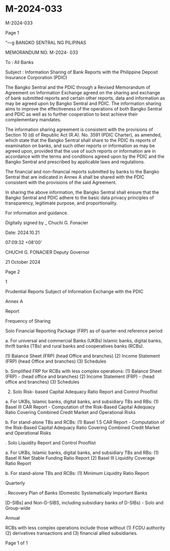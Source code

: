 # M-2024-033

M-2024-033

Page 1

“—g BANGKO SENTRAL NG PILIPINAS

MEMORANDUM NO. M-2024- 033

To : All Banks

Subject : Information Sharing of Bank Reports with the Philippine Deposit Insurance Corporation (PDIC)

The Bangko Sentral and the PDIC through a Revised Memorandum of Agreement on Information Exchange agreed on the sharing and exchange of bank submitted reports and certain other reports, data and information as may be agreed upon by Bangko Sentral and PDIC. The information sharing aims to improve the effectiveness of the operations of both Bangko Sentral and PDIC as well as to further cooperation to best achieve their complementary mandates.

The information sharing agreement is consistent with the provisions of Section 10 (d) of Republic Act (R.A). No. 3591 (PDIC Charter), as amended, which state that the Bangko Sentral shall share to the PDIC its reports of examination on banks, and such other reports or information as may be agreed upon, provided that the use of such reports or information are in accordance with the terms and conditions agreed upon by the PDIC and the Bangko Sentral and prescribed by applicable laws and regulations.

The financial and non-financial reports submitted by banks to the Bangko Sentral that are indicated in Annex A shall be shared with the PDIC consistent with the provisions of the said Agreement.

In sharing the above information, the Bangko Sentral shall ensure that the Bangko Sentral and PDIC adhere to the basic data privacy principles of transparency, legitimate purpose, and proportionality.

For information and guidance.

Digitally signed by _ Chuchi G. Fonacier

Date: 2024.10.21

07:09:32 +08'00'

CHUCHI G. FONACIER Deputy Governor

21 October 2024

Page 2

1

Prudential Reports Subject of Information Exchange with the PDIC

Annex A

Report

Frequency of Sharing

Solo Financial Reporting Package (FRP) as of quarter-end reference period

a. For universal and commercial Banks (UKBs) Islamic banks, digital banks, thrift banks (TBs) and rural banks and cooperatives banks (RCBs).

(1) Balance Sheet (FRP) (head Office and branches) (2) Income Statement (FRP) (head Office and branches) (3) Schedules

b. Simplified FRP for RCBs with less complex operations: (1) Balance Sheet (FRP) - (head office and branches) (2) Income Statement (FRP) - (head office and branches) (3) Schedules

2. Solo Risk- based Capital Adequacy Ratio Report and Control Prooflist

a. For UKBs, Islamic banks, digital banks, and subsidiary TBs and RBs: (1) Basel III CAR Report - Computation of the Risk-Based Capital Adequacy Ratio Covering Combined Credit Market and Operational Risks

b. For stand-alone TBs and RCBs: (1) Basel 1.5 CAR Report - Computation of the Risk-Based Capital Adequacy Ratio Covering Combined Credit Market and Operational Risks

. Solo Liquidity Report and Control Prooflist

a. For UKBs, Islamic banks, digital banks, and subsidiary TBs and RBs: (1) Basel Ill Net Stable Funding Ratio Report (2) Basel III Liquidity Coverage Ratio Report

b. For stand-alone TBs and RCBs: (1) Minimum Liquidity Ratio Report

Quarterly

. Recovery Plan of Banks (Domestic Systematically Important Banks

[D-SIBs] and Non-D-SIBS, including subsidiary banks of D-SIBs) - Solo and Group-wide

Annual

RCBs with less complex operations include those without (1) FCDU authority (2) derivatives transactions and (3) financial allied subsidiaries.

Page 1 of 1